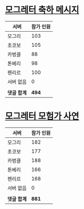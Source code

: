 # [모그레터 축하 메시지](./Event250701_v7_2_10th_moogleletter0.md)

|서버|참가 인원|
|-|-|
|모그리|103|
|초코보|105|
|카벙클|88|
|톤베리|98|
|펜리르|100|
|서버 없음|0|
|||
|**댓글 합계**|**494**|


# [모그레터 모험가 사연](./Event250701_v7_2_10th_moogleletter1.md)

|서버|참가 인원|
|-|-|
|모그리|182|
|초코보|177|
|카벙클|188|
|톤베리|166|
|펜리르|168|
|서버 없음|0|
|||
|**댓글 합계**|**881**|


